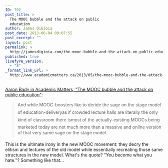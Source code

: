 ```yaml
---
ID: 702
post_title: >
  The MOOC bubble and the attack on public
  education
author: James DiGioia
post_date: 2013-06-04 09:07:55
post_excerpt: ""
layout: post
permalink: >
  http://jamesdigioia.com/the-mooc-bubble-and-the-attack-on-public-education/
published: true
livefyre_version:
  - "3"
_format_link_url: >
  http://www.academicmatters.ca/2013/05/the-mooc-bubble-and-the-attack-on-public-education/
---
```

[Aaron Bady in Academic Matters, "The MOOC bubble and the attack on public education"][1]:

> And while MOOC-boosters like to deride the sage on the stage model of education-deliveryas if crowded lecture halls are literally the only kind of classroom there ismost of the actually-existing MOOCs being marketed today are not much more than a massive and online version of that very same sage on the stage model.

This is the ultimate irony in the new MOOC movement: they decry the elitism and lectures of the old model while essentially recreating those same structures in the new model. What's the quote? "You become what you hate."? Something like that...

 [1]: http://www.academicmatters.ca/2013/05/the-mooc-bubble-and-the-attack-on-public-education/